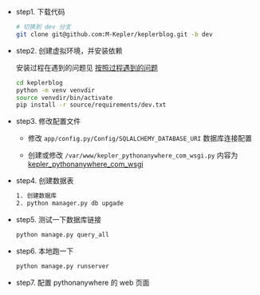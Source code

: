 - step1. 下载代码

  ```sh
  # 切换到 dev 分支
  git clone git@github.com:M-Kepler/keplerblog.git -b dev
  ```

- step2. 创建虚拟环境，并安装依赖

  安装过程在遇到的问题见 [按照过程遇到的问题](../../../README.md#遇到的问题)

  ```sh
  cd keplerblog
  python -m venv venvdir
  source venvdir/bin/activate
  pip install -r source/requirements/dev.txt

  ```

- step3. 修改配置文件

  - 修改 `app/config.py/Config/SQLALCHEMY_DATABASE_URI` 数据库连接配置

  - 创建或修改 `/var/www/kepler_pythonanywhere_com_wsgi.py` 内容为 [kepler_pythonanywhere_com_wsgi](kepler_pythonanywhere_com_wsgi.py)

- step4. 创建数据表

  ```sh
  1. 创建数据库
  2. python manager.py db upgade
  ```

- step5. 测试一下数据库链接

  ```sh
  python manage.py query_all

  ```

- step6. 本地跑一下

  ```sh
  python manage.py runserver
  ```

- step7. 配置 pythonanywhere 的 web 页面
